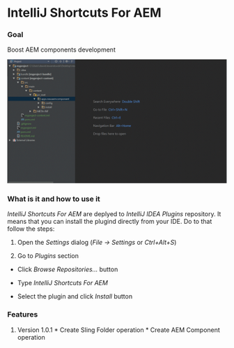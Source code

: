 # IntelliJ Shortcuts For AEM

### Goal

Boost AEM components development

<p align="center">
  <img src="misc/demo.gif" alt="IntelliJ Shortcuts For AEM"/>
</p>


### What is it and how to use it

*IntelliJ Shortcuts For AEM* are deplyed to *IntelliJ IDEA Plugins* repository. It means that you can install the plugind directly from your IDE. Do to that follow the steps:

 1. Open the *Settings* dialog (*File -> Settings* or *Ctrl+Alt+S*)

 2. Go to *Plugins* section

 * Click *Browse Repositories...* button

 * Type *IntelliJ Shortcuts For AEM*

 * Select the plugin and click *Install* button

### Features

  1. Version 1.0.1
    * Create Sling Folder operation
    * Create AEM Component operation
